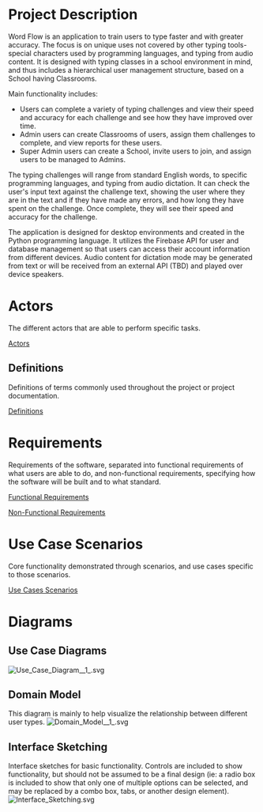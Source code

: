 # Project Description
Word Flow is an application to train users to type faster and with greater accuracy. The focus is on unique uses not covered by other typing tools- special characters used by programming languages, and typing from audio content. It is designed with typing classes in a school environment in mind, and thus includes a hierarchical user management structure, based on a School having Classrooms.

Main functionality includes:
- Users can complete a variety of typing challenges and view their speed and accuracy for each challenge and see how they have improved over time.
- Admin users can create Classrooms of users, assign them challenges to complete, and view reports for these users.
- Super Admin users can create a School, invite users to join, and assign users to be managed to Admins.

The typing challenges will range from standard English words, to specific programming languages, and typing from audio dictation. It can check the user's input text against the challenge text, showing the user where they are in the text and if they have made any errors, and how long they have spent on the challenge. Once complete, they will see their speed and accuracy for the challenge.

The application is designed for desktop environments and created in the Python programming language. It utilizes the Firebase API for user and database management so that users can access their account information from different devices. Audio content for dictation mode may be generated from text or will be received from an external API (TBD) and played over device speakers. 

# Actors
The different actors that are able to perform specific tasks.

[Actors](/Requirements/Actors)

## Definitions
Definitions of terms commonly used throughout the project or project documentation.

[Definitions](/Requirements/Definitions)

# Requirements
Requirements of the software, separated into functional requirements of what users are able to do, and non-functional requirements, specifying how the software will be built and to what standard.

[Functional Requirements](/Requirements/Functional-Requirements)

[Non-Functional Requirements](/Requirements/Non-Functional-Requirements)

# Use Case Scenarios
Core functionality demonstrated through scenarios, and use cases specific to those scenarios.

[Use Cases Scenarios](/Requirements/Use-Case-Scenarios)

# Diagrams
## Use Case Diagrams
![Use_Case_Diagram__1_.svg](uploads/b90944c905e64a0721f8ce0e7eae3e10/Use_Case_Diagram__1_.svg)
## Domain Model
This diagram is mainly to help visualize the relationship between different user types.
![Domain_Model__1_.svg](uploads/27dac980222444cc4ea0ab34e79141a3/Domain_Model__1_.svg)
## Interface Sketching
Interface sketches for basic functionality. Controls are included to show functionality, but should not be assumed to be a final design (ie: a radio box is included to show that only one of multiple options can be selected, and may be replaced by a combo box, tabs, or another design element).
![Interface_Sketching.svg](uploads/ab30c9c2e7ef45b670ae9deec6834e51/Interface_Sketching.svg)